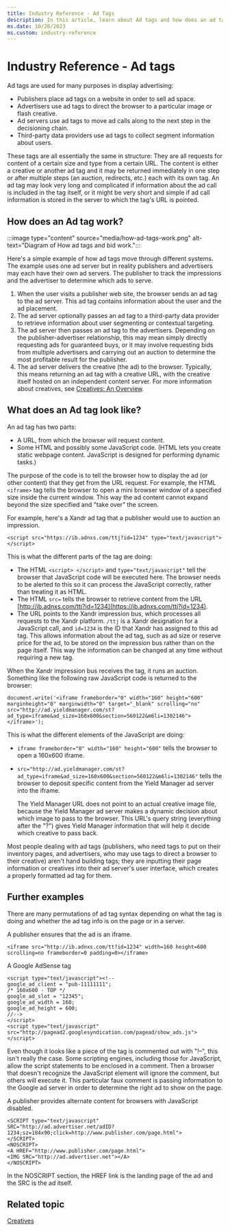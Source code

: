 ```yaml
---
title: Industry Reference - Ad Tags
description: In this article, learn about Ad tags and how does an ad tag work with detailed set of examples.
ms.date: 10/28/2023
ms.custom: industry-reference
---
```


# Industry Reference - Ad tags

Ad tags are used for many purposes in display advertising:

- Publishers place ad tags on a website in order to sell ad space.
- Advertisers use ad tags to direct the browser to a particular image or flash creative.
- Ad servers use ad tags to move ad calls along to the next step in the decisioning chain.
- Third-party data providers use ad tags to collect segment information about users.

These tags are all essentially the same in structure: They are all requests for content of a certain size and type from a certain URL. The
content is either a creative or another ad tag and it may be returned immediately in one step or after multiple steps (an auction, redirects, etc.) each with its own tag. An ad tag may look very long and complicated if information about the ad call is included in the tag itself, or it might be very short and simple if ad call information is stored in the server to which the tag's URL is pointed.

## How does an Ad tag work?

:::image type="content" source="media/how-ad-tags-work.png" alt-text="Diagram of How ad tags and bid work.":::

Here's a simple example of how ad tags move through different systems. The example uses one ad server but in reality publishers and advertisers may each have their own ad servers. The publisher to track the impressions and the advertiser to determine which ads to serve.

1. When the user visits a publisher web site, the browser sends an ad tag to the ad server. This ad tag contains information about the user and the ad placement.
1. The ad server optionally passes an ad tag to a third-party data provider to retrieve information about user segmenting or contextual targeting.
1. The ad server then passes an ad tag to the advertisers. Depending on the publisher-advertiser relationship, this may mean simply directly requesting ads for guaranteed buys, or it may involve requesting bids from multiple advertisers and carrying out an auction to determine the most profitable result for the publisher.
1. The ad server delivers the creative (the ad) to the browser. Typically, this means returning an ad tag with a creative URL, with the creative itself hosted on an independent content server. For more information about creatives, see [Creatives: An Overview](creatives.md).

## What does an Ad tag look like?

An ad tag has two parts:

- A URL, from which the browser will request content.
- Some HTML and possibly some JavaScript code. (HTML lets you create static webpage content. JavaScript is designed for performing dynamic tasks.)

The purpose of the code is to tell the browser how to display the ad (or other content) that they get from the URL request. For example, the HTML `<iframe>` tag tells the browser to open a mini browser window of a specified size inside the current window. This way the ad content cannot expand beyond the size specified and "take over" the screen.

For example, here's a Xandr ad tag that a publisher would use to auction an impression.

``` 
<script src="https://ib.adnxs.com/ttj?id=1234" type="text/javascript"></script>
```

This is what the different parts of the tag are doing:

- The HTML `<script> </script>` and `type="text/javascript"` tell the browser that JavaScript code will be executed here. The browser needs to be alerted to this so it can process the JavaScript correctly, rather than treating it as HTML.
- The HTML `src=` tells the browser to retrieve content from the URL [http://ib.adnxs.com/ttj?id=1234](https://ib.adnxs.com/ttj?id=1234).
- The URL points to the Xandr impression bus, which processes all requests to the Xandr platform. `/ttj` is a Xandr designation for a JavaScript call, and `id=1234` is the ID that Xandr has assigned to this ad tag. This allows information about the ad tag, such as ad size or reserve price for the ad, to be stored on the impression bus rather than on the page itself. This way the information can be changed at any time without requiring a new tag.

When the Xandr impression bus receives the tag, it runs an auction. Something like the following raw JavaScript code is returned to the browser:

``` 
document.write('<iframe frameborder="0" width="160" height="600" marginheight="0" marginwidth="0" target="_blank" scrolling="no" src="http://ad.yieldmanager.com/st?ad_type=iframe&ad_size=160x600&section=560122&m6li=1302146"></iframe>');
```

This is what the different elements of the JavaScript are doing:

- `iframe frameborder="0" width="160" height="600"` tells the browser to open a 160x600 iframe.

- `src="http://ad.yieldmanager.com/st?ad_type=iframe&ad_size=160x600&section=560122&m6li=1302146"` tells the browser to deposit specific content from the Yield Manager ad server into the iframe.  

  The Yield Manager URL does not point to an actual creative image file, because the Yield Manager ad server makes a dynamic decision about which image to pass to the browser. This URL's query string (everything after the "?") gives Yield Manager information that will
  help it decide which creative to pass back.

Most people dealing with ad tags (publishers, who need tags to put on their inventory pages, and advertisers, who may use tags to direct a
browser to their creative) aren't hand building tags; they are inputting their page information or creatives into their ad server's user interface, which creates a properly formatted ad tag for them.

## Further examples

There are many permutations of ad tag syntax depending on what the tag is doing and whether the ad tag info is on the page or in a server.

A publisher ensures that the ad is an iframe.

``` 
<iframe src="http://ib.adnxs.com/tt?id=1234" width=160 height=600 
scrolling=no frameborder=0 padding=0></iframe>
```

A Google AdSense tag

``` 
<script type="text/javascript"><!--
google_ad_client = "pub-11111111";
/* 160x600 - TOP */
google_ad_slot = "12345";
google_ad_width = 160;
google_ad_height = 600;
//-->
</script>
<script type="text/javascript" 
src="http://pagead2.googlesyndication.com/pagead/show_ads.js">
</script>
```

Even though it looks like a piece of the tag is commented out with "!–", this isn't really the case. Some scripting engines, including those for JavaScript, allow the script statements to be enclosed in a comment. Then a browser that doesn't recognize the JavaScript element will ignore the comment, but others will execute it. This particular faux comment is passing information to the Google ad server in order to determine the right ad to show on the page.

A publisher provides alternate content for browsers with JavaScript disabled.

``` 
<SCRIPT type="text/javascript"
SRC="http://ad.advertiser.net/adID?1234;sz=184x90;click=http://www.publisher.com/page.html">
</SCRIPT>
<NOSCRIPT>
<A HREF="http://www.publisher.com/page.html">
<IMG SRC="http://ad.advertiser.net"></A>
</NOSCRIPT>
```

In the NOSCRIPT section, the HREF link is the landing page of the ad and the SRC is the ad itself.

## Related topic

[Creatives](creatives.md)
